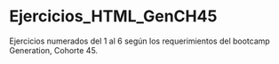 # Ejercicios_HTML_GenCH45
Ejercicios numerados del 1 al 6 según los requerimientos del bootcamp Generation, Cohorte 45. 
